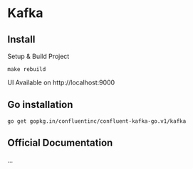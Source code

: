 # Kafka

## Install


Setup & Build Project 

```
make rebuild
```

UI Available on http://localhost:9000

## Go installation

```
go get gopkg.in/confluentinc/confluent-kafka-go.v1/kafka

```

## Official Documentation

...



